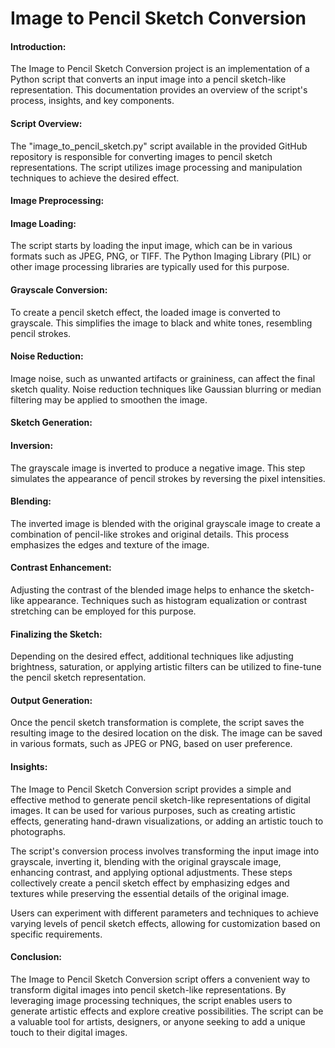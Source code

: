 # Image to Pencil Sketch Conversion

#### Introduction:
The Image to Pencil Sketch Conversion project is an implementation of a Python script that converts an input image into a pencil sketch-like representation. This documentation provides an overview of the script's process, insights, and key components.

#### Script Overview:
The "image_to_pencil_sketch.py" script available in the provided GitHub repository is responsible for converting images to pencil sketch representations. The script utilizes image processing and manipulation techniques to achieve the desired effect.

#### Image Preprocessing:

#### Image Loading: 
The script starts by loading the input image, which can be in various formats such as JPEG, PNG, or TIFF. The Python Imaging Library (PIL) or other image processing libraries are typically used for this purpose.

#### Grayscale Conversion: 
To create a pencil sketch effect, the loaded image is converted to grayscale. This simplifies the image to black and white tones, resembling pencil strokes.

#### Noise Reduction: 
Image noise, such as unwanted artifacts or graininess, can affect the final sketch quality. Noise reduction techniques like Gaussian blurring or median filtering may be applied to smoothen the image.

#### Sketch Generation:

#### Inversion: 
The grayscale image is inverted to produce a negative image. This step simulates the appearance of pencil strokes by reversing the pixel intensities.

#### Blending: 
The inverted image is blended with the original grayscale image to create a combination of pencil-like strokes and original details. This process emphasizes the edges and texture of the image.

#### Contrast Enhancement: 
Adjusting the contrast of the blended image helps to enhance the sketch-like appearance. Techniques such as histogram equalization or contrast stretching can be employed for this purpose.

#### Finalizing the Sketch: 
Depending on the desired effect, additional techniques like adjusting brightness, saturation, or applying artistic filters can be utilized to fine-tune the pencil sketch representation.

#### Output Generation:
Once the pencil sketch transformation is complete, the script saves the resulting image to the desired location on the disk. The image can be saved in various formats, such as JPEG or PNG, based on user preference.

#### Insights:
The Image to Pencil Sketch Conversion script provides a simple and effective method to generate pencil sketch-like representations of digital images. It can be used for various purposes, such as creating artistic effects, generating hand-drawn visualizations, or adding an artistic touch to photographs.

The script's conversion process involves transforming the input image into grayscale, inverting it, blending with the original grayscale image, enhancing contrast, and applying optional adjustments. These steps collectively create a pencil sketch effect by emphasizing edges and textures while preserving the essential details of the original image.

Users can experiment with different parameters and techniques to achieve varying levels of pencil sketch effects, allowing for customization based on specific requirements.

#### Conclusion:
The Image to Pencil Sketch Conversion script offers a convenient way to transform digital images into pencil sketch-like representations. By leveraging image processing techniques, the script enables users to generate artistic effects and explore creative possibilities. The script can be a valuable tool for artists, designers, or anyone seeking to add a unique touch to their digital images.
